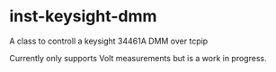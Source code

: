 # inst-keysight-dmm
A class to controll a keysight 34461A DMM over tcpip

Currently only supports Volt measurements but is a work in progress.

